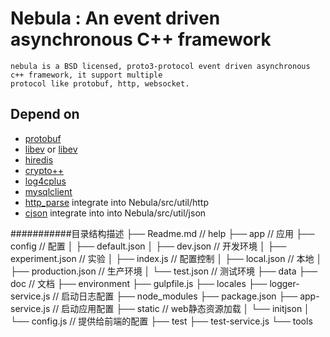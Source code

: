 # Nebula : An event driven asynchronous C++ framework
    nebula is a BSD licensed, proto3-protocol event driven asynchronous c++ framework, it support multiple 
    protocol like protobuf, http, websocket.
    
## Depend on
   * [protobuf](https://github.com/google/protobuf)
   * [libev](http://software.schmorp.de/pkg/libev.html) or [libev](https://github.com/kindy/libev)
   * [hiredis](https://github.com/redis/hiredis)
   * [crypto++](http://www.cryptopp.com)
   * [log4cplus](https://github.com/log4cplus/log4cplus)
   * [mysqlclient](http://dev.mysql.com/downloads/connector/c/)
   * [http_parse](https://github.com/nodejs/http-parser) integrate into Nebula/src/util/http 
   * [cjson](https://github.com/DaveGamble/cJSON) integrate into into Nebula/src/util/json

###########目录结构描述
├── Readme.md                   // help
├── app                         // 应用
├── config                      // 配置
│   ├── default.json
│   ├── dev.json                // 开发环境
│   ├── experiment.json         // 实验
│   ├── index.js                // 配置控制
│   ├── local.json              // 本地
│   ├── production.json         // 生产环境
│   └── test.json               // 测试环境
├── data
├── doc                         // 文档
├── environment
├── gulpfile.js
├── locales
├── logger-service.js           // 启动日志配置
├── node_modules
├── package.json
├── app-service.js              // 启动应用配置
├── static                      // web静态资源加载
│   └── initjson
│   	└── config.js 		// 提供给前端的配置
├── test
├── test-service.js
└── tools

